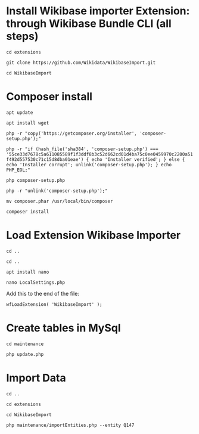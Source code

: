 Install Wikibase importer Extension: through Wikibase Bundle CLI (all steps)
====================================
``
cd extensions
``

``
git clone https://github.com/Wikidata/WikibaseImport.git
``

``
cd WikibaseImport
``

Composer install
================
``
apt update
``

``
apt install wget
``

``
php -r "copy('https://getcomposer.org/installer', 'composer-setup.php');"
``

``
php -r "if (hash_file('sha384', 'composer-setup.php') === '55ce33d7678c5a611085589f1f3ddf8b3c52d662cd01d4ba75c0ee0459970c2200a51f492d557530c71c15d8dba01eae') { echo 'Installer verified'; } else { echo 'Installer corrupt'; unlink('composer-setup.php'); } echo PHP_EOL;"
``

``
php composer-setup.php
``

``
php -r "unlink('composer-setup.php');"
``

``
mv composer.phar /usr/local/bin/composer
``

``
composer install
``

Load Extension Wikibase Importer
=====================
``
cd ..
``

``
cd ..
``

``
apt install nano
``

``
nano LocalSettings.php
``

Add this to the end of the file:

``
wfLoadExtension( 'WikibaseImport' );
``

Create tables in MySql
======================
``
cd maintenance
``

``
php update.php
``

Import Data
============
``
cd ..
``

``
cd extensions 
``

``
cd WikibaseImport
``

``
php maintenance/importEntities.php --entity Q147
``
